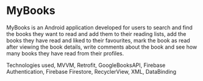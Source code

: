 # MyBooks
 MyBooks is an Android application developed for users to search and find the books they want to read and add them to their reading lists, add the books they have read and liked to their favourites, mark the book as read after viewing the book details, write comments about the book and see how many books they have read from their profiles.


Technologies used,
MVVM,
Retrofit,
GoogleBooksAPI,
Firebase Authentication,
Firebase Firestore,
RecyclerView,
XML,
DataBinding



